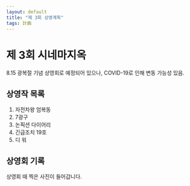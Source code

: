 ```yaml
---
layout: default
title: "제 3회 상영계획"
tags: 計画
---
```


# 제 3회 시네마지옥
8.15 광복절 기념 상영회로 예정되어 있으나, COVID-19로 인해 변동 가능성 있음.

## 상영작 목록

1. 자전차왕 엄복동
2. 7광구
3. 논픽션 다이어리
4. 긴급조치 19호
4. 디 워

## 상영회 기록

상영회 때 찍은 사진이 들어갑니다.